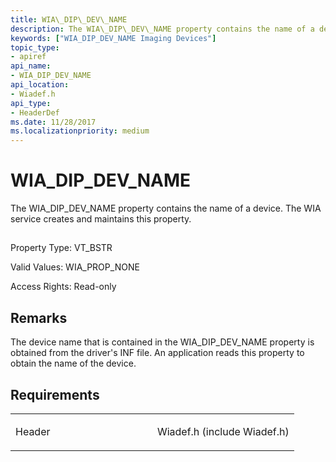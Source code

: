 ```yaml
---
title: WIA\_DIP\_DEV\_NAME
description: The WIA\_DIP\_DEV\_NAME property contains the name of a device. The WIA service creates and maintains this property.
keywords: ["WIA_DIP_DEV_NAME Imaging Devices"]
topic_type:
- apiref
api_name:
- WIA_DIP_DEV_NAME
api_location:
- Wiadef.h
api_type:
- HeaderDef
ms.date: 11/28/2017
ms.localizationpriority: medium
---
```


# WIA\_DIP\_DEV\_NAME


The WIA\_DIP\_DEV\_NAME property contains the name of a device. The WIA service creates and maintains this property.

## <span id="ddk_wia_dip_dev_name_si"></span><span id="DDK_WIA_DIP_DEV_NAME_SI"></span>


Property Type: VT\_BSTR

Valid Values: WIA\_PROP\_NONE

Access Rights: Read-only

Remarks
-------

The device name that is contained in the WIA\_DIP\_DEV\_NAME property is obtained from the driver's INF file. An application reads this property to obtain the name of the device.

Requirements
------------

<table>
<colgroup>
<col width="50%" />
<col width="50%" />
</colgroup>
<tbody>
<tr class="odd">
<td><p>Header</p></td>
<td>Wiadef.h (include Wiadef.h)</td>
</tr>
</tbody>
</table>

 

 





